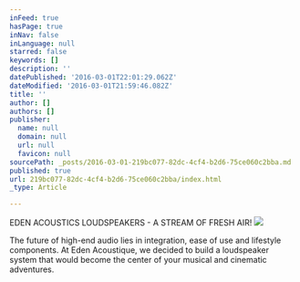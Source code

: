 ```yaml
---
inFeed: true
hasPage: true
inNav: false
inLanguage: null
starred: false
keywords: []
description: ''
datePublished: '2016-03-01T22:01:29.062Z'
dateModified: '2016-03-01T21:59:46.082Z'
title: ''
author: []
authors: []
publisher:
  name: null
  domain: null
  url: null
  favicon: null
sourcePath: _posts/2016-03-01-219bc077-82dc-4cf4-b2d6-75ce060c2bba.md
published: true
url: 219bc077-82dc-4cf4-b2d6-75ce060c2bba/index.html
_type: Article

---
```

EDEN ACOUSTICS LOUDSPEAKERS - A STREAM OF FRESH AIR!
![](https://the-grid-user-content.s3-us-west-2.amazonaws.com/8d4ef1ab-2530-4214-84ea-56929ed75ecb.jpg)

The future of high-end audio lies in integration, ease of use and lifestyle components. At Eden Acoustique, we decided to build a loudspeaker system that would become the center of your musical and cinematic adventures.